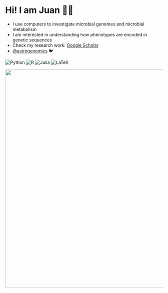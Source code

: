 # Hi! I am Juan 👍🏽

- I use computers to investigate microbial genomes and microbial metabolism 
- I am interested in understanding how phenotypes are encoded in genetic sequences
- Check my research work: [Google Scholar](https://scholar.google.com/citations?user=QOOpwFIAAAAJ&hl=en)
- [@astrogenomics](https://twitter.com/astrogenomics) 🐦

![Python](https://img.shields.io/badge/python-3670A0?style=for-the-badge&logo=python&logoColor=ffdd54) ![R](https://img.shields.io/badge/r-%23276DC3.svg?style=for-the-badge&logo=r&logoColor=white) ![Julia](https://img.shields.io/badge/-Julia-9558B2?style=for-the-badge&logo=julia&logoColor=white) ![LaTeX](https://img.shields.io/badge/latex-%23008080.svg?style=for-the-badge&logo=latex&logoColor=white)

<img src="https://github.com/juanvillada/juanvillada.github.io/blob/master/img/github_page.png" width="700px">

